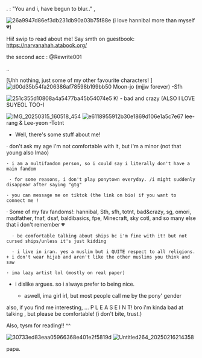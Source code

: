 
  
.    : "You and i, have begun to blur.." ,
  
![26a9947d86ef3db231db90a03b75f88e](https://github.com/user-attachments/assets/625d2777-fbc1-4e80-90fa-3d68e97989e0)
(i love hannibal more than myself💔)



Hii! swip to read about me! 
 Say smth on guestbook: https://narvanahah.atabook.org/

the second acc : @Rewrite001

..



[Uhh nothing, just some of my other favourite characters! ]
![d00d35b54fa206386af78598b199bb50](https://github.com/user-attachments/assets/12bb8d5e-3f49-45b8-947c-a9b83c06ce16)
Moon-jo (mjjw forever) -Sfh

![251c355d10808a4a5477ba45b54074e5](https://github.com/user-attachments/assets/90618ac3-2a00-4fef-8a11-a587207efe65)
K! - bad and crazy (ALSO I LOVE SUYEOL TOO-)

![IMG_20250315_160518_454](https://github.com/user-attachments/assets/f86c3408-0ef5-44af-a9c9-a03028b63f50)
![e6118955912b30e1869d106e1a5c7e67](https://github.com/user-attachments/assets/10160b26-3d7d-464e-b071-e32405bd7093)
lee-rang & Lee-yeon  -Totnt

  * Well, there's some stuff about me!

  · don't ask my age i'm not comfortable with it, but i'm a minor (not that young also lmao)

    · i am a multifandom person, so i could say i literally don't have a main fandom
    
     · for some reasons, i don't play ponytown everyday. /i might suddenly disappear after saying "gtg"
    
    · you can message me on tiktok (the link on bio) if you want to connect me !
    
  · Some of my fav fandoms!: hannibal, Sth, sfh, totnt, bad&crazy, sg, omori, madfather, fnaf, dsaf, baldibasics, fpe,
      Minecraft, sky cotl, and so many else that i don't remember 💔

      · be comfortable talking about ships bc i'm fine with it! but not cursed ships/unless it's just kidding 

      · i live in iran. yes a muslim but i QUITE respect to all religions. + i don't wear hijab and aren't like the other muslims you think and saw

    · ima lazy artist lol (mostly on real paper)
    
- i dislike argues. so i always prefer to being nice.

  - aswell, ima girl irl, but most people call me by the pony' gender

 also, if you find me interesting, ... P L E A S E  I N T! bro i'm kinda bad at talking 
   , but please be comfortable! (i don't bite, trust.)

 Also, tysm for reading!! ^^

 ![30733ed83eaa05966368e401e2f5819d](https://github.com/user-attachments/assets/f49d8e40-826e-4998-9ece-89add1225029)
![Untitled264_20250216214358](https://github.com/user-attachments/assets/49542903-702d-4d99-be39-138ec61f433d)

   papa.
